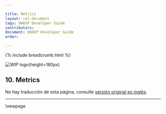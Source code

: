 ```yaml
---

title: Metrics
layout: col-document
tags: OWASP Developer Guide
contributors:
document: OWASP Developer Guide
order:

---
```


{% include breadcrumb.html %}

![WIP logo](../../../assets/images/dg_wip.png "Work in progress"){height=180px}

## 10. Metrics

No hay traducción de esta página, consulte [versión original en inglés][release1200].

----

[release1200]: https://github.com/OWASP/www-project-developer-guide/blob/main/release/12-metrics/toc.md

\newpage
